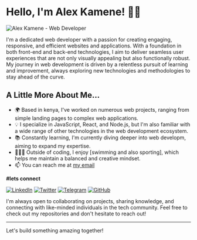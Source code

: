 # Hello, I'm Alex Kamene! 👨‍💻

![Alex Kamene - Web Developer](https://img.lovepik.com/photo/50077/3692.jpg_wh860.jpg)

I'm a dedicated web developer with a passion for creating engaging, responsive, and efficient websites and applications. With a foundation in both front-end and back-end technologies, I aim to deliver seamless user experiences that are not only visually appealing but also functionally robust. My journey in web development is driven by a relentless pursuit of learning and improvement, always exploring new technologies and methodologies to stay ahead of the curve.

## A Little More About Me...

- 🌍 Based in kenya, I've worked on numerous web projects, ranging from simple landing pages to complex web applications.
- 💡 I specialize in JavaScript, React, and Node.js, but I'm also familiar with a wide range of other technologies in the web development ecosystem.
- 📚 Constantly learning, I'm currently diving deeper into web developm, aiming to expand my expertise.
- 👨‍👩‍👧 Outside of coding, I enjoy [swimming and also sporting], which helps me maintain a balanced and creative mindset.
- 📫  You can reach me at [my email](mailto:mumo18035@gmail.com)


<b>#lets connect</b>

[![LinkedIn](https://img.shields.io/badge/LinkedIn-Alex_Kamene-blue?style=flat-square&logo=linkedin)](https://www.linkedin.com/in/alex-kamene-0003932b6)
  [![Twitter](https://img.shields.io/badge/Twitter-@AlexKamene-blue?style=flat-square&logo=twitter)](https://twitter.com/alexkamene)
[![Telegram](https://img.shields.io/badge/Telegram-AlexKamene-blue?style=flat-square&logo=telegram)](https://t.me/alexkamene1)
  [![GitHub](https://img.shields.io/badge/GitHub-AlexKamene-lightgrey?style=flat-square&logo=github)](https://github.com/AlexKamene)


I'm always open to collaborating on projects, sharing knowledge, and connecting with like-minded individuals in the tech community. Feel free to check out my repositories and don't hesitate to reach out!

---

Let's build something amazing together!

